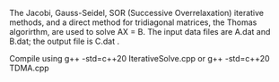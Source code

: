 The Jacobi, Gauss-Seidel, SOR (Successive Overrelaxation) iterative methods, and a direct method for tridiagonal matrices, the Thomas algorirthm, are used to solve AX = B. The input data  files are A.dat and B.dat; the output file is C.dat . 

Compile using g++ -std=c++20 IterativeSolve.cpp or g++ -std=c++20 TDMA.cpp
